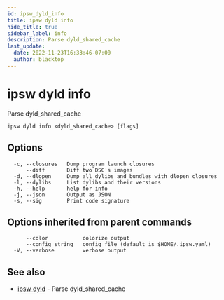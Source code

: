```yaml
---
id: ipsw_dyld_info
title: ipsw dyld info
hide_title: true
sidebar_label: info
description: Parse dyld_shared_cache
last_update:
  date: 2022-11-23T16:33:46-07:00
  author: blacktop
---
```

# ipsw dyld info

Parse dyld_shared_cache

```
ipsw dyld info <dyld_shared_cache> [flags]
```

## Options

```
  -c, --closures   Dump program launch closures
      --diff       Diff two DSC's images
  -d, --dlopen     Dump all dylibs and bundles with dlopen closures
  -l, --dylibs     List dylibs and their versions
  -h, --help       help for info
  -j, --json       Output as JSON
  -s, --sig        Print code signature
```

## Options inherited from parent commands

```
      --color           colorize output
      --config string   config file (default is $HOME/.ipsw.yaml)
  -V, --verbose         verbose output
```

## See also

* [ipsw dyld](/docs/cli/dyld/ipsw_dyld)	 - Parse dyld_shared_cache

